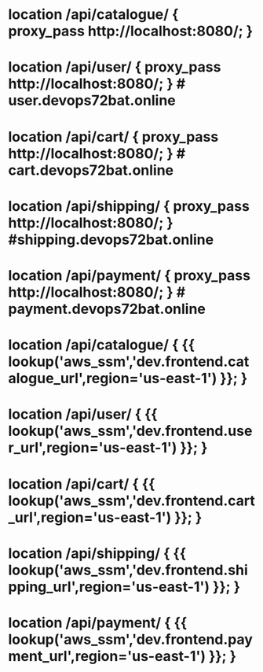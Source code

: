 # location /api/catalogue/ { proxy_pass http://localhost:8080/; }
# location /api/user/ { proxy_pass http://localhost:8080/; } # user.devops72bat.online
# location /api/cart/ { proxy_pass http://localhost:8080/; } # cart.devops72bat.online
# location /api/shipping/ { proxy_pass http://localhost:8080/; } #shipping.devops72bat.online
# location /api/payment/ { proxy_pass http://localhost:8080/; } # payment.devops72bat.online

# location /api/catalogue/ { {{ lookup('aws_ssm','dev.frontend.catalogue_url',region='us-east-1') }}; }
# location /api/user/ { {{ lookup('aws_ssm','dev.frontend.user_url',region='us-east-1') }}; }
# location /api/cart/ { {{ lookup('aws_ssm','dev.frontend.cart_url',region='us-east-1') }}; }
# location /api/shipping/ { {{ lookup('aws_ssm','dev.frontend.shipping_url',region='us-east-1') }}; }
# location /api/payment/ { {{ lookup('aws_ssm','dev.frontend.payment_url',region='us-east-1') }}; }